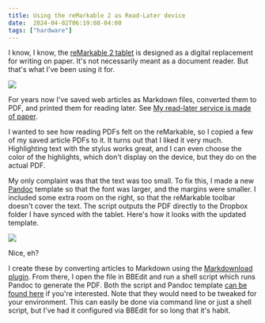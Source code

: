 ```yaml
---
title: Using the reMarkable 2 as Read-Later device
date:  2024-04-02T06:19:08-04:00
tags: ["hardware"]
---
```



I know, I know, the [reMarkable 2 tablet][1] is designed as a digital replacement for writing on paper. It's not necessarily meant as a document reader. But that's what I've been using it for.


![](/img/2024/04/2024-04-02-remarkable-pdf.jpg)

For years now I've saved web articles as Markdown files, converted them to PDF, and printed them for reading later. See [My read-later service is made of paper][2].

I wanted to see how reading PDFs felt on the reMarkable, so I copied a few of my saved article PDFs to it. It turns out that I liked it very much. Highlighting text with the stylus works great, and I can even choose the color of the highlights, which don't display on the device, but they do on the actual PDF.

My only complaint was that the text was too small. To fix this, I made a new [Pandoc][3] template so that the font was larger, and the margins were smaller. I included some extra room on the right, so that the reMarkable toolbar doesn't cover the text. The script outputs the PDF directly to the Dropbox folder I have synced with the tablet. Here's how it looks with the updated template.

![](/img/2024/04/2024-04-02-remarkable-pdf-improved.jpg)

Nice, eh?

I create these by converting articles to Markdown using the [Markdownload plugin][4]. From there, I open the file in BBEdit and run a shell script which runs Pandoc to generate the PDF. Both the script and Pandoc template [can be found here][5] if you're interested. Note that they would need to be tweaked for your environment. This can easily be done via command line or just a shell script, but I've had it configured via BBEdit for so long that it's habit.



[1]: https://remarkable.com/
[2]: https://baty.blog/2023/03/my-read-later-service-is-made-of-paper
[3]: https://pandoc.org/
[4]: https://chromewebstore.google.com/detail/markdownload-markdown-web/pcmpcfapbekmbjjkdalcgopdkipoggdi?hl=en-US
[5]: https://gist.github.com/jackbaty/da7ed94312f5033a22f81d6c54b2f542

